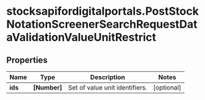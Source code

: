# stocksapifordigitalportals.PostStockNotationScreenerSearchRequestDataValidationValueUnitRestrict

## Properties

Name | Type | Description | Notes
------------ | ------------- | ------------- | -------------
**ids** | **[Number]** | Set of value unit identifiers. | [optional] 


